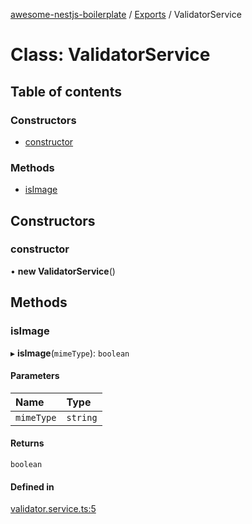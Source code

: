 [awesome-nestjs-boilerplate](../README.md) / [Exports](../modules.md) / ValidatorService

# Class: ValidatorService

## Table of contents

### Constructors

- [constructor](ValidatorService.md#constructor)

### Methods

- [isImage](ValidatorService.md#isimage)

## Constructors

### constructor

• **new ValidatorService**()

## Methods

### isImage

▸ **isImage**(`mimeType`): `boolean`

#### Parameters

| Name | Type |
| :------ | :------ |
| `mimeType` | `string` |

#### Returns

`boolean`

#### Defined in

[validator.service.ts:5](https://github.com/klub-deepak/poc_doc_generation_3/blob/a592bb2/src/shared/services/validator.service.ts#L5)
